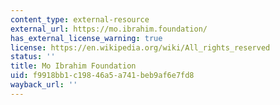 ```yaml
---
content_type: external-resource
external_url: https://mo.ibrahim.foundation/
has_external_license_warning: true
license: https://en.wikipedia.org/wiki/All_rights_reserved
status: ''
title: Mo Ibrahim Foundation
uid: f9918bb1-c198-46a5-a741-beb9af6e7fd8
wayback_url: ''
---
```

